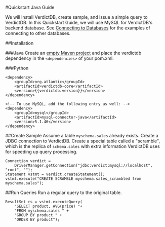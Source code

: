 #Quickstart Java Guide

We will install VerdictDB, create sample, and issue a simple query to VerdictDB. In this Quickstart Guide, we will use MySQL for VerdictDB's backend database. See [Connecting to Databases](/reference/connection/) for the examples of connecting to other databases.

##Installation

###Java
Create an [empty Maven project](https://maven.apache.org/guides/getting-started/maven-in-five-minutes.html) and
place the verdictdb dependency in the `<dependencies>` of your pom.xml.

###Python

```
<dependency>
    <groupId>org.atlantic</groupId>
    <artifactId>verdictdb-core</artifactId>
    <version>{{verdictdb.version}}</version>
</dependency>

<!-- To use MySQL, add the following entry as well: -->
<dependency>
    <groupId>mysql</groupId>
    <artifactId>mysql-connector-java</artifactId>
    <version>5.1.46</version>
</dependency>
```

##Create Sample
Assume a table `myschema.sales` already exists. Create a JDBC connection to VerdictDB. Create a special table called a "scramble", which is the replica of `schema.sales` with extra information VerdictDB uses for speeding up query processing.
```
Connection verdict =
    DriverManager.getConnection("jdbc:verdict:mysql://localhost", "root", "");
Statement vstmt = verdict.createStatement();
vstmt.execute("CREATE SCRAMBLE myschema.sales_scrambled from myschema.sales");
```

##Run Queries
Run a regular query to the original table.
```
ResultSet rs = vstmt.executeQuery(
    "SELECT product, AVG(price) "+
    "FROM myschema.sales " +
    "GROUP BY product " +
    "ORDER BY product");
```
